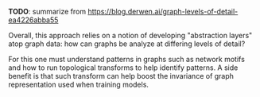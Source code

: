 **TODO**: summarize from <https://blog.derwen.ai/graph-levels-of-detail-ea4226abba55>

Overall, this approach relies on a notion of developing "abstraction layers" atop graph data: how can graphs be analyze at differing levels of detail?

For this one must understand patterns in graphs such as network motifs and how to run topological transforms to help identify patterns.
A side benefit is that such transform can help boost the invariance of graph representation used when training models.

